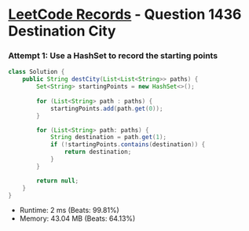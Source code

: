 # [LeetCode Records](../../README.md) - Question 1436 Destination City

### Attempt 1: Use a HashSet to record the starting points
```java
class Solution {
    public String destCity(List<List<String>> paths) {
        Set<String> startingPoints = new HashSet<>();
        
        for (List<String> path : paths) {
            startingPoints.add(path.get(0));
        }

        for (List<String> path: paths) {
            String destination = path.get(1);
            if (!startingPoints.contains(destination)) {
                return destination;
            }
        }

        return null;
    }
}
```
- Runtime: 2 ms (Beats: 99.81%)
- Memory: 43.04 MB (Beats: 64.13%)

<br>
